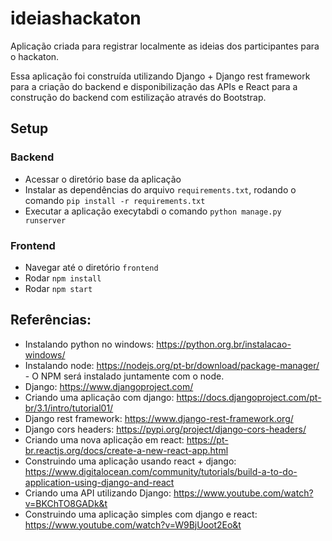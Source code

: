 # ideiashackaton

Aplicação criada para registrar localmente as ideias dos participantes para o hackaton.

Essa aplicação foi construída utilizando Django + Django rest framework para a criação do backend e disponibilização das APIs e React para a construção do backend com estilização através do Bootstrap.

## Setup

### Backend
- Acessar o diretório base da aplicação
- Instalar as dependências do arquivo `requirements.txt`, rodando o comando `pip install -r requirements.txt`
- Executar a aplicação execytabdi o comando `python manage.py runserver`

### Frontend
- Navegar até o diretório `frontend`
- Rodar `npm install`
- Rodar `npm start`

## Referências:
- Instalando python no windows: https://python.org.br/instalacao-windows/
- Instalando node: https://nodejs.org/pt-br/download/package-manager/ - O NPM será instalado juntamente com o node.
- Django: https://www.djangoproject.com/
- Criando uma aplicação com django:  https://docs.djangoproject.com/pt-br/3.1/intro/tutorial01/
- Django rest framework: https://www.django-rest-framework.org/
- Django cors headers: https://pypi.org/project/django-cors-headers/
- Criando uma nova aplicação em react: https://pt-br.reactjs.org/docs/create-a-new-react-app.html
- Construindo uma aplicação usando react + django: https://www.digitalocean.com/community/tutorials/build-a-to-do-application-using-django-and-react
- Criando uma API utilizando Django: https://www.youtube.com/watch?v=BKChTO8GADk&t
- Construindo uma aplicação simples com django e react: https://www.youtube.com/watch?v=W9BjUoot2Eo&t
